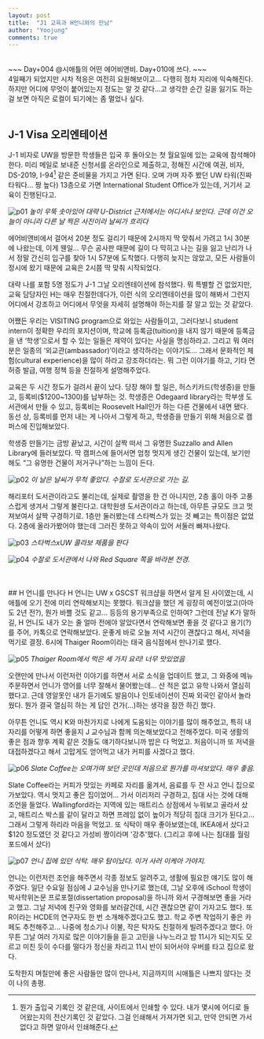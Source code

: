 ```yaml
---
layout: post
title:  "J1 교육과 H언니와의 만남"
author: "Yoojung"
comments: true
---
```

<br>
~~~
Day+004 @시애틀의 어떤 에어비앤비.
Day+010에 쓰다.
~~~
<br>
4일째가 되었지만 시차 적응은 여전히 요원해보이고... 다행히 점차 지리에 익숙해진다. 하지만 어디에 무엇이 붙어있는지 정도는 알 것 같다...고 생각한 순간 길을 잃기도 하는 걸 보면 아직은 로컬이 되기에는 좀 멀었나 싶다.
<br>
<br>

## J-1 Visa 오리엔테이션
J-1 비자로 UW을 방문한 학생들은 입국 후 돌아오는 첫 월요일에 있는 교육에 참석해야 한다. 미리 메일로 보내준 신청서를 온라인으로 제출하고, 정해진 시간에 여권, 비자, DS-2019, I-94[^1] 같은 준비물을 가지고 가면 된다. 오며 가며 자주 봤던 UW 타워(진짜 타워다… 짱 높다) 13층으로 가면 International Student Office가 있는데, 거기서 교육이 진행된다고.

![p01]({{site.url}}/assets/2018-02-26-p01.JPG)
_높이 우뚝 솟아있어 대략 U-District 근처에서는 어디서나 보인다. 근데 이건 오늘이 아니라 다른 날 찍은 사진이라 날씨가 흐리다_

에어비앤비에서 걸어서 20분 정도 걸리기 때문에 2시까지 딱 맞춰서 가려고 1시 30분에 나왔는데, 이게 웬일... 무슨 공사판 때문에 길이 다 막히고 나는 길을 잃고 난리가 나서 정말 간신히 입구를 찾아 1시 57분에 도착했다. 다행히 늦지는 않았고, 모든 사람들이 정시에 왔기 때문에 교육은 2시쯤 딱 맞춰 시작되었다. 

대략 나를 포함 5명 정도가 J-1 그날 오리엔테이션에 참석했다. 뭐 특별할 건 없었지만, 교육 담당자인 H는 매우 친절한데다가, 이런 식의 오리엔테이션을 많이 해봐서 그런지 어디에서 강조하고 어디에서 무엇을 자세히 설명해야 하는지를 잘 알고 있는 것 같았다. 

어쨌든 우리는 VISITING program으로 와있는 사람들이고, 그러다보니 student intern이 정확한 우리의 포지션이며, 학교에 등록금(tuition)을 내지 않기 때문에 등록금을 낸 ‘학생’으로서 할 수 있는 일들은 제약이 있다는 사실을 명심하라고. 그리고 뭐 여러분은 일종의 ‘외교관(ambassador)’이라고 생각하라는 이야기도... 그래서 문화적인 체험(cultural experience)을 많이 하라고 강조하더라는. 뭐 그런 이야기를 하고, 기타 면허증 발급, 여행 정책 등을 친절하게 설명해주었다. 

교육은 두 시간 정도가 걸려서 끝이 났다. 당장 해야 할 일은, 허스키카드(학생증)을 만들고, 등록비($1200~1300)를 납부하는 것. 학생증은 Odegaard library라는 학부생 도서관에서 만들 수 있고, 등록비는 Roosevelt Hall인가 하는 다른 건물에서 내면 됐다. 동선 상, 등록비를 먼저 내는 게 나아서 그렇게 하고, 학생증을 만들기 위해 처음으로 캠퍼스에 진입해보았다. 

학생증 만들기는 금방 끝났고, 시간이 살짝 떠서 그 유명한 Suzzallo and Allen Library에 들러보았다. 딱 캠퍼스에 들어서면 엄청 멋지게 생긴 건물이 있는데, 보기만 해도 “그 유명한 건물이 저거구나”하는 느낌이 든다. 

![p02]({{site.url}}/assets/2018-02-26-p02.JPG)
_이 날은 날씨가 무척 좋았다. 수잘로 도서관으로 가는 길._

해리포터 도서관이라고도 불리는데, 실제로 촬영을 한 건 아니지만, 2층 홀이 아주 고풍스럽게 생겨서 그렇게 불린다고. 대학원생 도서관이라고 하는데, 아무튼 규모도 크고 멋져보여서 살짝 구경하기로. 1층만 둘러봤는데 스타벅스가 있는 것 빼고는 특이점은 없었다. 2층에 올라가봤어야 했는데 그러진 못하고 약속이 있어 서둘러 빠져나왔다. 

![p03]({{site.url}}/assets/2018-02-26-p03.JPG)
_스타벅스xUW 콜라보 제품을 판다_

![p04]({{site.url}}/assets/2018-02-26-p04.JPG)
_수잘로 도서관에서 나와 Red Square 쪽을 바라본 전경._

[^1]: 뭔가 출입국 기록인 것 같은데, 사이트에서 인쇄할 수 있다. 내가 몇시에 어디로 들어왔는지의 전산기록인 것 같았다. 그걸 인쇄해서 가져가면 되고, 만약 안되면 가서 없다고 하면 알아서 인쇄해준다.
<br>
<br>
## H 언니를 만나다
H 언니는 UW x GSCST 워크샵을 하면서 알게 된 사이였는데, 시애틀에 오기 전에 미리 연락해보지는 못했다. 워크샵을 했던 게 굉장히 예전이었고(아마도 2년 전?), 뭔가 바쁠 것도 같고... 등등의 용기부족으로 인하여? 그런데 전날 K가 말하길, H 언니도 내가 오는 줄 얼마 전에야 알았다면서 연락해보면 좋을 것 같다고 용기(?)를 주어, 카톡으로 연락해보았다. 운좋게 바로 오늘 저녁 시간이 괜찮다고 해서, 저녁을 먹기로 결정. 6시에 Thaiger Room이라는 태국 음식점에서 만나기로 했다. 

![p05]({{site.url}}/assets/2018-02-26-p05.JPG)
_Thaiger Room에서 먹은 세 가지 요리! 너무 맛있었음_

오랜만에 만나서 이런저런 이야기를 하면서 서로 소식을 업데이트 했고, 그 와중에 메뉴 주문하면서 언니가 영어를 너무 잘해서 물어봤는데... 산 적은 없고 유학 나와서 열심히 했다고. 근데 영알못인 내가 듣기에도 발음이나 인토네이션이 진짜 외국인 같아서 놀라웠다. 뭔가 결국 열심히 하는 게 답인 건가(...)하는 생각을 잠깐 하긴 했다.

아무튼 언니도 역시 K와 마찬가지로 나에게 도움되는 이야기를 많이 해주었고, 특히 내 자리를 어떻게 하면 좋을지 J 교수님과 함께 의논해보았다고 전해주었다. 미국 생활의 좋은 점과 향후 계획 같은 것들도 얘기하다보니까 밥은 다 먹었고. 처음이니까 또 저녁을 대접하겠다고 해서 고맙게도 얻어먹고 내가 커피를 사겠다고 했다.

![p06]({{site.url}}/assets/2018-02-26-p06.JPG)
_Slate Coffee는 오며가며 보던 곳인데 처음으로 뭔가를 마셔보았다. 매우 좋음._

Slate Coffee라는 커피가 맛있는 카페로 자리를 옮겨서, 음료를 두 잔 사고 언니 집으로 가보았다. 역시 멋지고 좋은 집이었어... 가서 이리저리 구경하고, 침대 사는 것에 대해 조언을 들었다. Wallingford라는 지역에 있는 매트리스 상점에서 누워보고 골라서 샀고, 매트리스 박스를 같이 달라고 하면 프레임 없이 높이가 적당히 침대 크기가 된다고... 그래서 그렇게 하리라 마음을 먹었고. 또 식탁이 매우 좋아보였는데, IKEA에서 샀다고 $120 정도였던 것 같다고 가성비 짱이라며 '강추'했다. (그리고 후에 나는 침대를 월링포드에서 샀다)

![p07]({{site.url}}/assets/2018-02-26-p07.JPG)
_언니 집에 있던 식탁. 매우 탐이났다. 이거 사러 이케아 가야지._

언니는 이런저런 조언을 해주면서 각종 정보도 알려주고, 생활에 필요한 얘기도 많이 해주었다. 일단 수요일 점심에 J 교수님을 만나기로 했는데, 그날 오후에 iSchool 학생이 박사학위논문 프로포절(dissertation proposal)을 하니까 와서 구경해보면 좋을 거라고 했고. 그날 저녁에 친구와 영화를 보러갈건데, 시간 괜찮으면 같이 가자고도 했다. 또 R이라는 HCDE의 연구자도 한 번 소개해주겠다고도 했고. 학교 주변 작업하기 좋은 카페도 추천해주고... 나중에 청소기나 이불, 작은 탁자도 친절하게 빌려주겠다고 했다. 아무튼 그날 여러 가지로 많은 이야기들을 듣고 고민을 나누느라고 밤 11시가 되는지도 모르고 미친 듯이 수다를 떨다가 정신을 차리고 11시 반이 되어서야 우버를 타고 집으로 왔다.

도착한지 며칠만에 좋은 사람들만 많이 만나서, 지금까지의 시애틀은 나쁘지 않다는 것이 나의 총평. 
<br>


